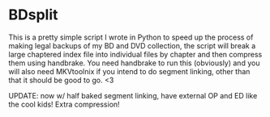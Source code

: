 # BDsplit
This is a pretty simple script I wrote in Python to speed up the process of making legal backups of my BD and DVD collection, the script will break a large chaptered index file into individual files by chapter and then compress them using handbrake. You need handbrake to run this (obviously) and you will also need MKVtoolnix if you intend to do segment linking, other than that it should be good to go. &lt;3

UPDATE:
now w/ half baked segment linking, have external OP and ED like the cool kids! Extra compression!
